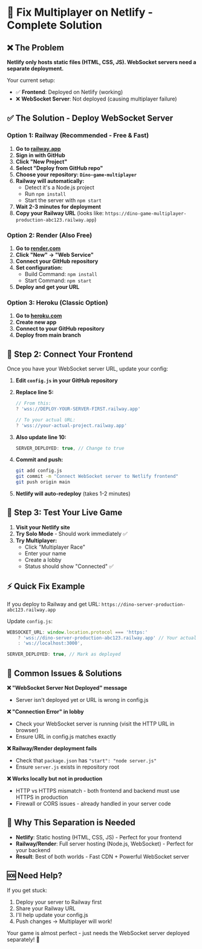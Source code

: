 # 🔧 Fix Multiplayer on Netlify - Complete Solution

## ❌ The Problem
**Netlify only hosts static files (HTML, CSS, JS). WebSocket servers need a separate deployment.**

Your current setup:
- ✅ **Frontend**: Deployed on Netlify (working)  
- ❌ **WebSocket Server**: Not deployed (causing multiplayer failure)

## ✅ The Solution - Deploy WebSocket Server

### Option 1: Railway (Recommended - Free & Fast)

1. **Go to [railway.app](https://railway.app)**
2. **Sign in with GitHub**
3. **Click "New Project"**
4. **Select "Deploy from GitHub repo"**
5. **Choose your repository: `Dino-game-multiplayer`**
6. **Railway will automatically:**
   - Detect it's a Node.js project
   - Run `npm install`
   - Start the server with `npm start`
7. **Wait 2-3 minutes for deployment**
8. **Copy your Railway URL** (looks like: `https://dino-game-multiplayer-production-abc123.railway.app`)

### Option 2: Render (Also Free)

1. **Go to [render.com](https://render.com)**
2. **Click "New" → "Web Service"**
3. **Connect your GitHub repository**
4. **Set configuration:**
   - Build Command: `npm install`
   - Start Command: `npm start`
5. **Deploy and get your URL**

### Option 3: Heroku (Classic Option)

1. **Go to [heroku.com](https://heroku.com)**
2. **Create new app**
3. **Connect to your GitHub repository**
4. **Deploy from main branch**

## 🔗 Step 2: Connect Your Frontend

Once you have your WebSocket server URL, update your config:

1. **Edit `config.js` in your GitHub repository**
2. **Replace line 5:**
   ```javascript
   // From this:
   ? 'wss://DEPLOY-YOUR-SERVER-FIRST.railway.app'
   
   // To your actual URL:
   ? 'wss://your-actual-project.railway.app'
   ```

3. **Also update line 10:**
   ```javascript
   SERVER_DEPLOYED: true, // Change to true
   ```

4. **Commit and push:**
   ```bash
   git add config.js
   git commit -m "Connect WebSocket server to Netlify frontend"
   git push origin main
   ```

5. **Netlify will auto-redeploy** (takes 1-2 minutes)

## 🧪 Step 3: Test Your Live Game

1. **Visit your Netlify site**
2. **Try Solo Mode** - Should work immediately ✅
3. **Try Multiplayer:**
   - Click "Multiplayer Race"
   - Enter your name
   - Create a lobby
   - Status should show "Connected" ✅

## ⚡ Quick Fix Example

If you deploy to Railway and get URL: `https://dino-server-production-abc123.railway.app`

Update `config.js`:
```javascript
WEBSOCKET_URL: window.location.protocol === 'https:' 
    ? 'wss://dino-server-production-abc123.railway.app' // Your actual URL
    : 'ws://localhost:3000',

SERVER_DEPLOYED: true, // Mark as deployed
```

## 🚨 Common Issues & Solutions

**❌ "WebSocket Server Not Deployed" message**
- Server isn't deployed yet or URL is wrong in config.js

**❌ "Connection Error" in lobby**  
- Check your WebSocket server is running (visit the HTTP URL in browser)
- Ensure URL in config.js matches exactly

**❌ Railway/Render deployment fails**
- Check that `package.json` has `"start": "node server.js"`
- Ensure `server.js` exists in repository root

**❌ Works locally but not in production**
- HTTP vs HTTPS mismatch - both frontend and backend must use HTTPS in production
- Firewall or CORS issues - already handled in your server code

## 🎯 Why This Separation is Needed

- **Netlify**: Static hosting (HTML, CSS, JS) - Perfect for your frontend
- **Railway/Render**: Full server hosting (Node.js, WebSocket) - Perfect for your backend  
- **Result**: Best of both worlds - Fast CDN + Powerful WebSocket server

## 🆘 Need Help?

If you get stuck:
1. Deploy your server to Railway first
2. Share your Railway URL 
3. I'll help update your config.js
4. Push changes → Multiplayer will work!

Your game is almost perfect - just needs the WebSocket server deployed separately! 🚀
